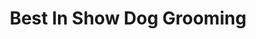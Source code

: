 ---
title: "Best In Show Dog Grooming"
url: /brookings/best-in-show-dog-grooming/
shop: pet grooming
---